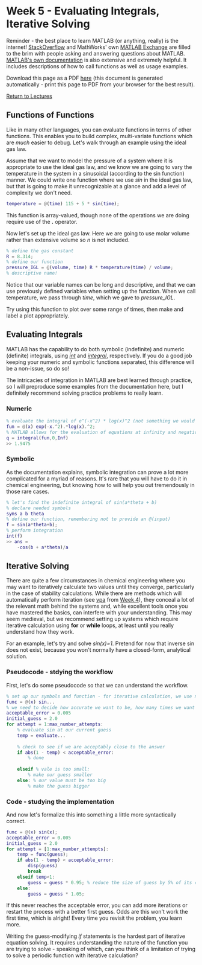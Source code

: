 # Week 5 - Evaluating Integrals, Iterative Solving
Reminder - the best place to learn MATLAB (or anything, really) is the internet! [StackOverflow](https://stackoverflow.com) and MathWorks' own [MATLAB Exchange](https://www.mathworks.com/matlabcentral/)
are filled to the brim with people asking and answering questions about MATLAB. [MATLAB's own documentation](https://www.mathworks.com/help/matlab/) is also extensive and extremely helpful.
It includes descriptions of how to call functions as well as usage examples.

Download this page as a PDF [here](https://jacksonburns.github.io/MATLAB-Start-to-Finish/Lectures/Week-5/Week-5.pdf) (this document is generated automatically - print this page to PDF from your browser for the best result).

[Return to Lectures](https://jacksonburns.github.io/MATLAB-Start-to-Finish/Lectures/Lectures-Landing-Page)

## Functions of Functions
Like in many other languages, you can evaluate functions in terms of other functions. This enables you to build complex, multi-variate functions which
are *much* easier to debug. Let's walk through an example using the ideal gas law.

Assume that we want to model the pressure of a system where it is appropriate to use the ideal gas law, and we know we are going to vary the temperature in the system
in a sinusoidal (according to the sin function) manner. We could write one function where we use *sin* in the ideal gas law, but that is going to
make it unrecognizable at a glance and add a level of complexity we don't need.
```matlab
temperature = @(time) 115 + 5 * sin(time);
```
This function is array-valued, though none of the operations we are doing require use of the **.** operator.

Now let's set up the ideal gas law. Here we are going to use molar volume rather than extensive volume so *n* is not included.
```matlab
% define the gas constant
R = 8.314;
% define our function
pressure_IGL = @(volume, time) R * temperature(time) / volume;
% descriptive name!
```
Notice that our variable names can be long and descriptive, and that we can use previously defined variables when setting up the function. When we call
temperature, we pass through *time*, which we gave to *pressure_IGL*.

Try using this function to plot over some range of times, then make and label a plot appropriately.

## Evaluating Integrals
MATLAB has the capability to do both symbolic (indefinite) and numeric (definite) integrals, using *[int](https://www.mathworks.com/help/symbolic/integration.html)* and *[integral](https://www.mathworks.com/help/matlab/ref/integral.html)*,
respectively. If you do a good job keeping your numeric and symbolic functions separated, this difference will be a non-issue, so do so!

The intricacies of integration in MATLAB are best learned through practice, so I will preproduce some examples from the documentation here,
but I definitely recommend solving practice problems to really learn.

### Numeric
```matlab
% evaluate the integral of e^(-x^2) * log(x)^2 (not something we would want to do by hand)
fun = @(x) exp(-x.^2).*log(x).^2;
% MATLAB allows for the evaluation of equations at infinity and negative infinity
q = integral(fun,0,Inf)
>> 1.9475
```
### Symbolic
As the documentation explains, symbolic integration can prove a lot more complicated for a myriad of reasons. It's rare that you will have to do it in
chemical engineering, but knowing how to will help you out tremendously in those rare cases.
```matlab
% let's find the indefinite integral of sin(a*theta + b)
% declare needed symbols
syms a b theta
% define our function, remembering not to provide an @(input)
f = sin(a*theta+b);
% perform integration
int(f)
>> ans =
	-cos(b + a*theta)/a
```

## Iterative Solving
There are quite a few circumstances in chemical engineering where you may want to iteratively calculate two values until they converge, particularly
in the case of stability calculations. While there are methods which will automatically perform iteration (see [vpa](https://www.mathworks.com/help/symbolic/vpa.html?s_tid=srchtitle) from [Week 4](https://jacksonburns.github.io/MATLAB-Start-to-Finish/Lectures/Week-4/Week-4)),
they conceal a lot of the relevant math behind the systems and, while excellent tools once you have mastered the basics, can interfere with your understanding.
This may seem medieval, but we recommend setting up systems which require iterative calculation using **for** or **while** loops, at least until you really understand how they work.

For an example, let's try and solve *sin(x)=1*. Pretend for now that inverse sin does not exist, because you won't normally have a closed-form, analytical solution.

### Pseudocode - stdying the workflow
First, let's do some pseudocode so that we can understand the workflow.
```matlab
% set up our symbols and function - for iterative calculation, we use numeric functions
func = @(x) sin...
% we need to decide how accurate we want to be, how many times we want to try at max, and a starting guess
acceptable_error = 0.005
initial_guess = 2.0
for attempt = 1:max_number_attempts:
	% evaluate sin at our current guess
	temp = evaluate...
	
	% check to see if we are acceptably close to the answer
	if abs(1 - temp) < acceptable_error:
		% done
		
	elseif % vale is too small:
		% make our guess smaller
	else: % our value must be too big
		% make the guess bigger
```

### Code - studying the implementation
And now let's formalize this into something a little more syntactically correct.
```matlab
func = @(x) sin(x);
acceptable_error = 0.005
initial_guess = 2.0
for attempt = [1:max_number_attempts]:
	temp = func(guess);
	if abs(1 - temp) < acceptable_error:
		disp(guess)
		break
	elseif temp<1:
		guess = guess * 0.95; % reduce the size of guess by 5% of its current value
	else:
		guess = guess * 1.05;
```
If this never reaches the acceptable error, you can add more iterations or restart the process with a better
first guess. Odds are this won't work the first time, which is alright! Every time you revisit the problem, you learn more.

Writing the guess-modifying *if* statements is the hardest part of iterative equation solving. It requires understanding the nature of the function you
are trying to solve - speaking of which, can you think of a limitation of trying to solve a periodic function with iterative calculation?

